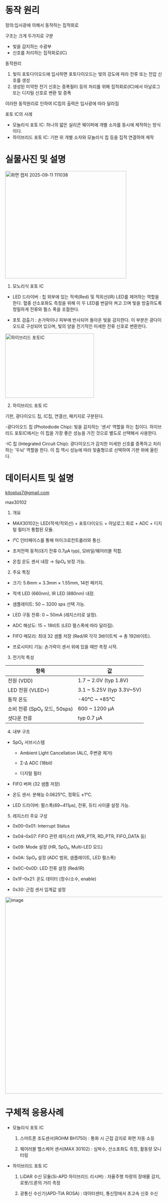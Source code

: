 # 동작 원리
정의:입사광에 의해서 동작하는 집적회로


구조는 크게 두가지로 구분
- 빛을 감지하는 수광부
- 신호를 처리하는 집적회로(IC)

동작원리
1. 빛이 포토다이오드에 입사하면 포토다이오드는 빛의 강도에 따라 전류 또는 전압 신호를 생성
2. 생성된 미약한 전기 신호는 증폭필터 등의 처리를 위해 집적회로(IC)에서 아날로그 또는 디지털 신호로 변환 및 증폭

이러한 동작원리로 인하여 IC칩의 출력은 입사광에 따라 달라짐


포토 IC의 사례
- 모놀리식 포토 IC: 하나의 얇은 실리콘 웨이퍼에 개별 소자를 동시에 제작하는 방식이다.
- 하이브리드 포토 IC:  기판 위 개별 소자와 모놀리식 칩 등을 집적 연결하여 제작









# 실물사진 및 설명


<img width="387" height="343" alt="화면 캡처 2025-09-11 111038" src="https://github.com/user-attachments/assets/bb88efdd-c782-4ce3-b2fd-9501f738612c" />



1. 모노리식 포토 IC 

- LED 드라이버 : 칩 외부에 있는 적색(Red) 및 적외선(IR) LED를 제어하는 역할을 한다. 
혈중 산소포화도 측정을 위해 이 두 LED를 번갈아 켜고 끄며 빛을 방출하도록 정밀하게 전류와 펄스 폭을 조절한다.

- 포토 검출기 : 손가락이나 피부에 반사되어 돌아온 빛을 감지한다. 
이 부분은 광다이오드로 구성되어 있으며, 빛의 양을 전기적인 미세한 전류 신호로 변환한다.

<img width="284" height="205" alt="하이브리드 포토IC" src="https://github.com/user-attachments/assets/7943f753-e327-48a4-87fb-dc1cb88891d4" />

2. 하이브리드 포토 IC 

기판, 광다이오드 칩, IC칩, 연결선, 패키지로 구분된다.

-광다이오드 칩 (Photodiode Chip): 빛을 감지하는 '센서' 역할을 하는 칩이다.
하이브리드 포토IC에서는 이 칩을 가장 좋은 성능을 가진 것으로 별도로 선택해서 사용한다.

-IC 칩 (Integrated Circuit Chip): 광다이오드가 감지한 미세한 신호를 증폭하고 처리하는 '두뇌' 역할을 한다. 
이 칩 역시 성능에 따라 맞춤형으로 선택하여 기판 위에 올린다.



# 데이터시트 및 설명

kitoplus7@gmail.com

max30102

1. 개요

  - MAX30102는 LED(적색/적외선) + 포토다이오드 + 아날로그 회로 + ADC + 디지털 필터가 통합된 모듈.

  - I²C 인터페이스를 통해 마이크로컨트롤러와 통신.

  - 초저전력 동작(대기 전류 0.7µA typ), 모바일/웨어러블 적합.

  - 온칩 온도 센서 내장 → SpO₂ 보정 가능.

2. 주요 특징

  - 크기: 5.6mm × 3.3mm × 1.55mm, 14핀 패키지.

  - 적색 LED (660nm), IR LED (880nm) 내장.

  - 샘플레이트: 50 ~ 3200 sps 선택 가능.

  - LED 구동 전류: 0 ~ 50mA (레지스터로 설정).

  - ADC 해상도: 15 ~ 18비트 (LED 펄스폭에 따라 달라짐).

  - FIFO 메모리: 최대 32 샘플 저장 (Red/IR 각각 3바이트씩 → 총 192바이트).

  - 프로시미티 기능: 손가락이 센서 위에 있을 때만 측정 시작.

3. 전기적 특성

|  항목                     | 값                           |
|  ---------------------- | --------------------------- |
|  전원 (VDD)               | 1.7 \~ 2.0V (typ 1.8V)      |
|  LED 전원 (VLED+)         | 3.1 \~ 5.25V (typ 3.3V\~5V) |
|  동작 온도                  | -40℃ \~ +85℃                |
|  소비 전류 (SpO₂ 모드, 50sps) | 600 \~ 1200 µA              |
|  셧다운 전류                 | typ 0.7 µA                  |

4. 내부 구조

  - SpO₂ 서브시스템

    - Ambient Light Cancellation (ALC, 주변광 제거)

    - Σ-Δ ADC (18bit)

    - 디지털 필터

  - FIFO 버퍼 (32 샘플 저장)

  - 온도 센서: 분해능 0.0625℃, 정확도 ±1℃.

  - LED 드라이버: 펄스폭(69~411µs), 전류, 듀티 사이클 설정 가능.

5. 레지스터 주요 구성

  - 0x00–0x01: Interrupt Status

  - 0x04–0x07: FIFO 관련 레지스터 (WR_PTR, RD_PTR, FIFO_DATA 등)

  - 0x09: Mode 설정 (HR, SpO₂, Multi-LED 모드)

  - 0x0A: SpO₂ 설정 (ADC 범위, 샘플레이트, LED 펄스폭)

  - 0x0C–0x0D: LED 전류 설정 (Red/IR)

  - 0x1F–0x21: 온도 데이터 (정수/소수, enable)

  - 0x30: 근접 센서 임계값 설정

<img width="547" height="628" alt="image" src="https://github.com/user-attachments/assets/1fd98291-3e2f-4213-924a-fdb9b4e1a8dd" />














# 구체적 응용사례
- 모놀리식 포토 IC
    1) 스마트폰 조도센서(ROHM BH1750)
       : 통화 시 근접 감지로 화면 자동 소등
     
    2) 웨어러블 헬스케어 센서(MAX 30102)
       : 심박수, 산소포화도 측정, 활동량 모니터링

- 하이브리드 포토 IC
    1) LiDAR 수신 모듈(Si-APD 하이브리드 리시버)
       : 자율주행 차량의 장애물 감지, 로봇/드론의 거리 측정

    2) 광통신 수신기(APD-TIA ROSA)
       : 데이터센터, 통신망에서 초고속 신호 수신









